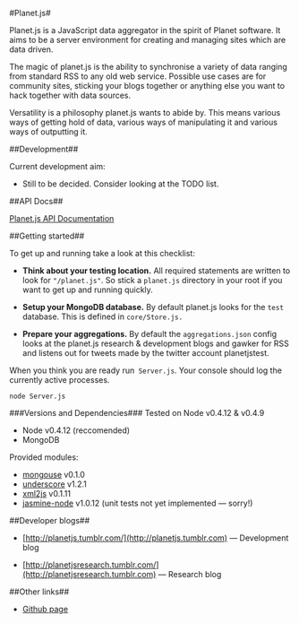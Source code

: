 #Planet.js#

Planet.js is a JavaScript data aggregator in the spirit of Planet software. It aims to be a server environment for creating and managing sites which are data driven.

The magic of planet.js is the ability to synchronise a variety of data ranging from standard RSS to any old web service. Possible use cases are for community sites, sticking your blogs together or anything else you want to hack together with data sources.

Versatility is a philosophy planet.js wants to abide by. This means various ways of getting hold of data, various ways of manipulating it and various ways of outputting it.

##Development##

Current development aim:

* Still to be decided. Consider looking at the TODO list.  

##API Docs##

[Planet.js API Documentation](http://aaronacerboni.github.com/planet.js/docs/)

##Getting started##

To get up and running take a look at this checklist:  

- **Think about your testing location.** All required statements are written to look for `"/planet.js"`. So stick a `planet.js` directory in your root if you want to get up and running quickly. 


- **Setup your MongoDB database.** By default planet.js looks for the `test` database. This is defined in `core/Store.js.`

- **Prepare your aggregations.** By default the `aggregations.json` config looks at the planet.js research & development blogs and gawker for RSS and listens out for tweets made by the twitter account planetjstest. 

When you think you are ready run` Server.js`. Your console should log the currently active processes. 

`node Server.js`

###Versions and Dependencies###
Tested on Node v0.4.12 & v0.4.9

* Node v0.4.12 (reccomended)
* MongoDB

Provided modules:

* [mongouse](https://github.com/amark/mongous) v0.1.0
* [underscore](http://documentcloud.github.com/underscore/) v1.2.1
* [xml2js](https://github.com/Leonidas-from-XIV/node-xml2js) v0.1.11
* [jasmine-node](https://github.com/pivotal/jasmine) v1.0.12 (unit tests not yet implemented &mdash; sorry!)

##Developer blogs##
* [http://planetjs.tumblr.com/](http://planetjs.tumblr.com) &mdash; Development blog

* [http://planetjsresearch.tumblr.com/](http://planetjsresearch.tumblr.com) &mdash; Research blog

##Other links##

- [Github page](http://aaronacerboni.github.com/planet.js/)
